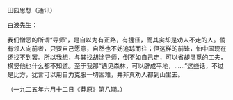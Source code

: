 田园思想（通讯）

  

白波先生：

我们憎恶的所谓“导师”，是自以为有正路，有捷径，而其实却是劝人不走的人。倘有领人向前者，只要自己愿意，自然也不妨追踪而往；但这样的前锋，怕中国现在还找不到罢。所以我想，与其找胡涂导师，倒不如自己走，可以省却寻觅的工夫，横竖他也什么都不知道。至于我那“遇见森林，可以辟成平地，……”这些话，不过是比方，犹言可以用自力克服一切困难，并非真劝人都到山里去。

  

（一九二五年六月十二日《莽原》第八期。）